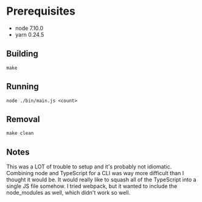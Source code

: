 # Prerequisites
- node 7.10.0
- yarn 0.24.5

## Building

    make

## Running

    node ./bin/main.js <count>

## Removal

    make clean

## Notes
This was a LOT of trouble to setup and it's probably not idiomatic. Combining node and TypeScript for a CLI was way more difficult than I thought it would be. It would really like to squash all of the TypeScript into a single JS file somehow. I tried webpack, but it wanted to include the node_modules as well, which didn't work so well.

